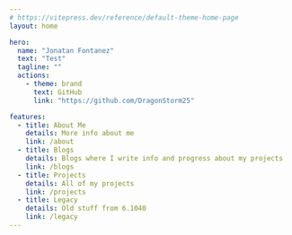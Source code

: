 ```yaml
---
# https://vitepress.dev/reference/default-theme-home-page
layout: home

hero:
  name: "Jonatan Fontanez"
  text: "Test"
  tagline: ""
  actions:
    - theme: brand
      text: GitHub
      link: "https://github.com/DragonStorm25"

features:
  - title: About Me
    details: More info about me
    link: /about
  - title: Blogs
    details: Blogs where I write info and progress about my projects
    link: /blogs
  - title: Projects
    details: All of my projects
    link: /projects
  - title: Legacy
    details: Old stuff from 6.1040
    link: /legacy
---
```

